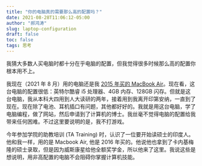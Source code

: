 ```yaml
---
title: "你的电脑真的需要那么高的配置吗？"
date: 2021-08-28T11:06:12-05:00
author: "郝鸿涛"
slug: laptop-configuration
draft: false
toc: false
tags: 思考
---
```

我猜大多数人买电脑时都十分在乎电脑的配置，但我觉得很多时候那么高的配置你根本用不上。

我现在（2021 年 8 月）用的电脑还是我 [2015 年买的 MacBook Air](https://support.apple.com/kb/SP714?locale=zh_CN)。现在看，这台电脑的配置很低：英特尔酷睿 i5 处理器、4GB 内存、128GB 闪存。但就是这台电脑，我从本科大四用到人大读研的两年，接着用到我离开印第安纳，一直到了现在。现在除了电池、耳机插口有问题，其他都好好的。我就是用这台电脑，学了电脑编程，做了网站，然后申请到了计算机的博士。我丝毫不觉得电脑的配置给我带来任何困难。不过这里要说明的是，我不打游戏。

今年参加学院的助教培训 (TA Training) 时，认识了一位要开始读硕士的印度人。他和我一样，用的是 Macbook Air, 他是 2016 年买的。他说他也拿到了卡内基梅隆的硕士录取，但是因为威斯康星给他全额奖学金，所以他来了这里。我说这些是想说明，用非高配置的电脑不会阻碍你掌握计算机技能。
